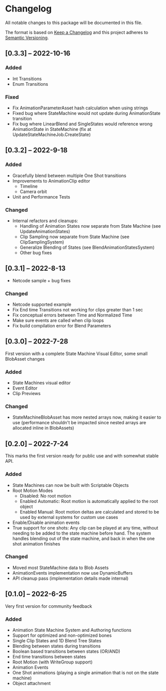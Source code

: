 # Changelog

All notable changes to this package will be documented in this file.

The format is based on [Keep a Changelog](http://keepachangelog.com/en/1.0.0/)
and this project adheres to [Semantic
Versioning](http://semver.org/spec/v2.0.0.html).

## [0.3.3] – 2022-10-16

### Added
- Int Transitions
- Enum Transitions

### Fixed
- Fix AnimationParameterAsset hash calculation when using strings
- Fixed bug where StateMachine would not update during AnimationState transition
- Fix bug where LinearBlend and SingleStates would reference wrong AnimationState in StateMachine (fix at UpdateStateMachineJob.CreateState)

## [0.3.2] – 2022-9-18

### Added

- Gracefully blend between multiple One Shot transitions
- Improvements to AnimationClip editor
  - Timeline
  - Camera orbit
- Unit and Performance Tests

### Changed
- Internal refactors and cleanups:
  - Handling of Animation States now separate from State Machine (see UpdateAnimationStates)
  - Clip Sampling now separate from State Machine (see ClipSamplingSystem)
  - Generalize Blending of States (see BlendAnimationStatesSystem)
  - Other bug fixes

## [0.3.1] – 2022-8-13

- Netcode sample + bug fixes

### Changed

- Netcode supported example
- Fix End time Transitions not working for clips greater than 1 sec
- Fix conceptual errors between Time and Normalized Time
- Make sure events are called when clip loops
- Fix build compilation error for Blend Parameters

## [0.3.0] – 2022-7-28

First version with a complete State Machine Visual Editor, some small BlobAsset changes

### Added

- State Machines visual editor
- Event Editor
- Clip Previews

### Changed

- StateMachineBlobAsset has more nested arrays now, making it easier to use (performance shouldn't be impacted since nested arrays are allocated inline in BlobAssets)

## [0.2.0] – 2022-7-24

This marks the first version ready for public use and with somewhat stable API.

### Added

- State Machines can now be built with Scriptable Objects
- Root Motion Modes
    - Disabled: No root motion
    - Enabled Automatic: Root motion is automatically applied to the root object
    - Enabled Manual: Root motion deltas are calculated and stored to be used by external systems for custom use cases
- Enable/Disable animation events
- True support for one shots: Any clip can be played at any time, without needing to be added to the state machine before hand. The system handles blending out of the state machine, and back in when the one shot animation finishes

### Changed

- Moved most StateMachine data to Blob Assets
- AnimationEvents implementation now use DynamicBuffers
- API cleanup pass (implementation details made internal)

## [0.1.0] – 2022-6-25

Very first version for community feedback

### Added

- Animation State Machine System and Authoring functions
- Support for optimized and non-optimized bones
- Single Clip States and 1D Blend Tree States
- Blending between states during transitions
- Boolean based transitions between states (OR/AND)
- End time transitions between states
- Root Motion (with WriteGroup support)
- Animation Events
- One Shot animations (playing a single animation that is not on the state machine)
- Object attachment
